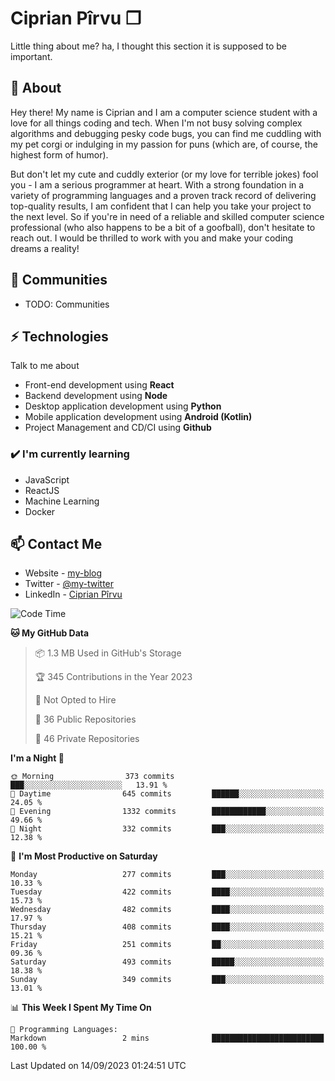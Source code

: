 # Ciprian Pîrvu ❐

Little thing about me? ha, I thought this section it is supposed to be important.

## 🧐 About

Hey there! My name is Ciprian and I am a computer science student with a love for all things coding and tech. When I'm not busy solving complex algorithms and debugging pesky code bugs, you can find me cuddling with my pet corgi or indulging in my passion for puns (which are, of course, the highest form of humor).

But don't let my cute and cuddly exterior (or my love for terrible jokes) fool you - I am a serious programmer at heart. With a strong foundation in a variety of programming languages and a proven track record of delivering top-quality results, I am confident that I can help you take your project to the next level. So if you're in need of a reliable and skilled computer science professional (who also happens to be a bit of a goofball), don't hesitate to reach out. I would be thrilled to work with you and make your coding dreams a reality!

## 👯 Communities

-   TODO: Communities

## ⚡ Technologies

Talk to me about

-   Front-end development using **React**
-   Backend development using **Node**
-   Desktop application development using **Python**
-   Mobile application development using **Android (Kotlin)**
-   Project Management and CD/CI using **Github**

### ✔️ I'm currently learning

-   JavaScript
-   ReactJS
-   Machine Learning
-   Docker

## 📫 Contact Me

-   Website - [my-blog]()
-   Twitter - [@my-twitter]()
-   LinkedIn - [Ciprian Pîrvu](https://www.linkedin.com/in/p%C3%AErvu-ciprian-cristian-4415991b1/)

<!--START_SECTION:waka-->
![Code Time](http://img.shields.io/badge/Code%20Time-1%2C787%20hrs%2036%20mins-blue)

**🐱 My GitHub Data** 

> 📦 1.3 MB Used in GitHub's Storage 
 > 
> 🏆 345 Contributions in the Year 2023
 > 
> 🚫 Not Opted to Hire
 > 
> 📜 36 Public Repositories 
 > 
> 🔑 46 Private Repositories 
 > 
**I'm a Night 🦉** 

```text
🌞 Morning                373 commits         ███░░░░░░░░░░░░░░░░░░░░░░   13.91 % 
🌆 Daytime                645 commits         ██████░░░░░░░░░░░░░░░░░░░   24.05 % 
🌃 Evening                1332 commits        ████████████░░░░░░░░░░░░░   49.66 % 
🌙 Night                  332 commits         ███░░░░░░░░░░░░░░░░░░░░░░   12.38 % 
```
📅 **I'm Most Productive on Saturday** 

```text
Monday                   277 commits         ███░░░░░░░░░░░░░░░░░░░░░░   10.33 % 
Tuesday                  422 commits         ████░░░░░░░░░░░░░░░░░░░░░   15.73 % 
Wednesday                482 commits         ████░░░░░░░░░░░░░░░░░░░░░   17.97 % 
Thursday                 408 commits         ████░░░░░░░░░░░░░░░░░░░░░   15.21 % 
Friday                   251 commits         ██░░░░░░░░░░░░░░░░░░░░░░░   09.36 % 
Saturday                 493 commits         █████░░░░░░░░░░░░░░░░░░░░   18.38 % 
Sunday                   349 commits         ███░░░░░░░░░░░░░░░░░░░░░░   13.01 % 
```


📊 **This Week I Spent My Time On** 

```text
💬 Programming Languages: 
Markdown                 2 mins              █████████████████████████   100.00 % 
```


 Last Updated on 14/09/2023 01:24:51 UTC
<!--END_SECTION:waka-->
